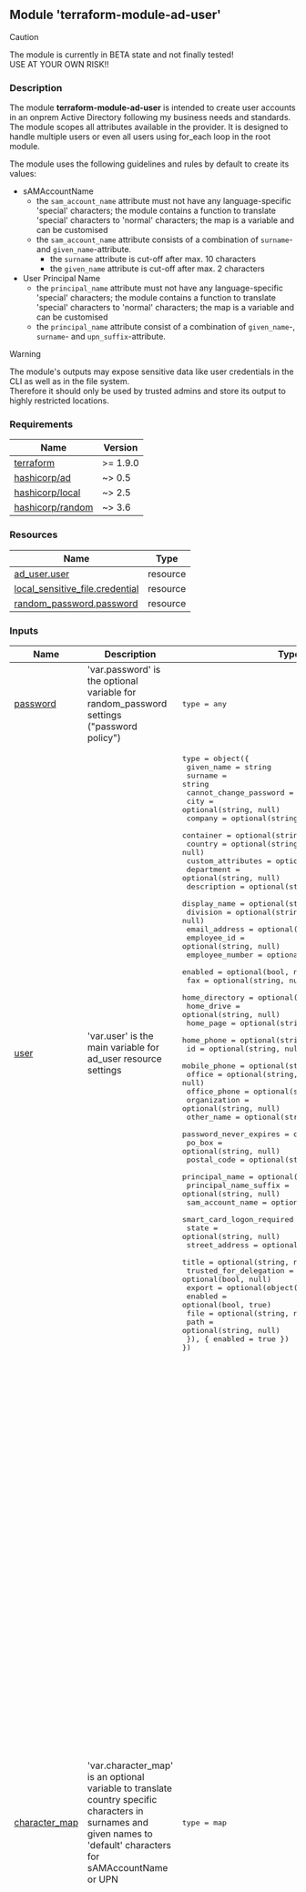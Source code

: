 ## Module 'terraform-module-ad-user'

> [!CAUTION]
>The module is currently in BETA state and not finally tested!  
>USE AT YOUR OWN RISK!!  

### Description

The module **terraform-module-ad-user** is intended to create user accounts in an onprem Active Directory following my business needs and standards. The module scopes all attributes available in the provider. It is designed to handle multiple users or even all users using for_each loop in the root module.  
  
The module uses the following guidelines and rules by default to create its values:  
* sAMAccountName
  * the <code>sam_account_name</code> attribute must not have any language-specific 'special' characters; the module contains a function to translate 'special' characters to 'normal' characters; the map is a variable and can be customised
  * the <code>sam_account_name</code> attribute consists of a combination of <code>surname</code>- and <code>given_name</code>-attribute.
    * the <code>surname</code> attribute is cut-off after max. 10 characters
    * the <code>given_name</code> attribute is cut-off after max. 2 characters
* User Principal Name
  * the <code>principal_name</code> attribute must not have any language-specific 'special' characters; the module contains a function to translate 'special' characters to 'normal' characters; the map is a variable and can be customised
  * the <code>principal_name</code> attribute consist of a combination of <code>given_name</code>-, <code>surname</code>- and <code>upn_suffix</code>-attribute.
  
> [!WARNING]
>The module's outputs may expose sensitive data like user credentials in the CLI as well as in the file system.  
>Therefore it should only be used by trusted admins and store its output to highly restricted locations.  

### Requirements

| Name | Version |
|------|---------|
| <a name="requirement_terraform"></a> [terraform](#requirement\_terraform) | >= 1.9.0 |
| <a name="requirement_ad"></a> [hashicorp\/ad](#requirement\_ad) | ~> 0.5 |
| <a name="requirement_local"></a> [hashicorp\/local](#requirement\_local) | ~> 2.5 |
| <a name="requirement_random"></a> [hashicorp\/random](#requirement\_random) | ~> 3.6 |

### Resources

| Name | Type |
|------|------|
| [ad_user.user](https://registry.terraform.io/providers/hashicorp/ad/latest/docs/resources/user) | resource |
| [local_sensitive_file.credential](https://registry.terraform.io/providers/hashicorp/local/latest/docs/resources/sensitive_file) | resource |
| [random_password.password](https://registry.terraform.io/providers/hashicorp/random/latest/docs/resources/string) | resource |

### Inputs

| Name | Description | Type | Default | Required |
|------|-------------|------|---------|:--------:|
| <a name="input_password"></a> [password](#input\_user) | 'var.password' is the optional variable for random_password settings ("password policy") | <pre>type = any</pre> | {} | no |
| <a name="input_user"></a> [user](#input\_user) | 'var.user' is the main variable for ad_user resource settings | <pre>type          = object({<br>  given_name                  = string<br>  surname                     = string<br>  cannot_change_password      = optional(bool, null)<br>  city                        = optional(string, null)<br>  company                     = optional(string, null)<br>  container                   = optional(string, null)<br>  country                     = optional(string, null)<br>  custom_attributes           = optional(map(string), {})<br>  department                  = optional(string, null)<br>  description                 = optional(string, null)<br>  display_name                = optional(string, null)<br>  division                    = optional(string, null)<br>  email_address               = optional(string, null)<br>  employee_id                 = optional(string, null)<br>  employee_number             = optional(string, null)<br>  enabled                     = optional(bool, null)<br>  fax                         = optional(string, null)<br>  home_directory              = optional(string, null)<br>  home_drive                  = optional(string, null)<br>  home_page                   = optional(string, null)<br>  home_phone                  = optional(string, null)<br>  id                          = optional(string, null)<br>  mobile_phone                = optional(string, null)<br>  office                      = optional(string, null)<br>  office_phone                = optional(string, null)<br>  organization                = optional(string, null)<br>  other_name                  = optional(string, null)<br>  password_never_expires      = optional(bool, null)<br>  po_box                      = optional(string, null)<br>  postal_code                 = optional(string, null)<br>  principal_name              = optional(string, null)<br>  principal_name_suffix       = optional(string, null)<br>  sam_account_name            = optional(string, null)<br>  smart_card_logon_required   = optional(bool, null)<br>  state                       = optional(string, null)<br>  street_address              = optional(string, null)<br>  title                       = optional(string, null)<br>  trusted_for_delegation      = optional(bool, null)<br>  export                      = optional(object({<br>    enabled                     = optional(bool, true)<br>    file                        = optional(string, null)<br>    path                        = optional(string, null)<br>  }), { enabled = true })<br>})</pre> | none | yes |
| <a name="input_character_map"></a> [character\_map](#input\_character_map) | 'var.character_map' is an optional variable to translate country specific characters in surnames and given names to 'default' characters for sAMAccountName or UPN | <pre>type = map</pre> | <pre>{<br>  "Ä"  = "Ae"<br>  "ä"  = "ae"<br>  "Á"  = "A"<br>  "á"  = "a"<br>  "À"  = "A"<br>  "à"  = "a"<br>  "Â"  = "A"<br>  "â"  = "a"<br>  "Å"  = "A"<br>  "å"  = "a"<br>  "Ą"  = "A"<br>  "ą"  = "a"<br>  "Æ"  = "Ae"<br>  "æ"  = "ae"<br>  "Ć"  = "C"<br>  "ć"  = "c"<br>  "Ç"  = "C"<br>  "ç"  = "c"<br>  "Č"  = "C"<br>  "č"  = "c"<br>  "Ď"  = "D"<br>  "ď"  = "d"<br>  "Đ"  = "Dj"<br>  "đ"  = "dj"<br>  "È"  = "E"<br>  "É"  = "E"<br>  "é"  = "e"<br>  "è"  = "e"<br>  "Ê"  = "E"<br>  "ê"  = "e"<br>  "Ë"  = "E"<br>  "ë"  = "e"<br>  "Ę"  = "E"<br>  "ę"  = "e"<br>  "Í"  = "i"<br>  "í"  = "i"<br>  "Î"  = "I"<br>  "î"  = "i"<br>  "Ï"  = "i"<br>  "ï"  = "i"<br>  "Ĺ"  = "L"<br>  "ĺ"  = "l"<br>  "Ľ"  = "L"<br>  "ľ"  = "l"<br>  "Ł"  = "L"<br>  "ł"  = "l"<br>  "Ń"  = "N"<br>  "ń"  = "n"<br>  "Ň"  = "N"<br>  "ň"  = "n"<br>  "Ñ"  = "N"<br>  "ñ"  = "n"<br>  "Ö"  = "Oe"<br>  "ö"  = "oe"<br>  "Ó"  = "O"<br>  "ó"  = "o"<br>  "Ô"  = "O"<br>  "ô"  = "o"<br>  "Œ"  = "Oe"<br>  "œ"  = "oe"<br>  "Ŕ"  = "R"<br>  "ŕ"  = "r"<br>  "Ś"  = "S"<br>  "ś"  = "s"<br>  "Š"  = "S"<br>  "š"  = "s"<br>  "Ť"  = "T"<br>  "ť"  = "t"<br>  "ß"  = "ss"<br>  "Ü"  = "Ue"<br>  "ü"  = "ue"<br>  "Ú"  = "u"<br>  "ú"  = "u"<br>  "Ù"  = "U"<br>  "ù"  = "u"<br>  "Û"  = "U"<br>  "û"  = "u"<br>  "Ý"  = "Y"<br>  "ý"  = "y"<br>  "Ÿ"  = "Y"<br>  "ÿ"  = "y"<br>  "Ź"  = "Z"<br>  "ź"  = "z"<br>  "Ż"  = "Z"<br>  "ż"  = "z"<br>  "Ž"  = "Z"<br>  "ž"  = "z"<br>}</pre> | no |

### Outputs

| Name | Description |
|------|-------------|
| <a name="output_ad_user"></a> [ad\_user](#output\_ad\_user) | list of all exported attributes values from all users |
| <a name="output_ad_user_credential"></a> [ad\_user\_credential](#output\_ad\_user\_credential) | list of exported ad_user.user.principal_name, ad_user.user.sam_account_name, random_password.password.result and local_sensitive_file.credential[0].filename attribute values as map from all users |
| <a name="output_ad_user_credential_csv"></a> [ad\_user\_credential\_csv](#output\_ad\_user\_credential\_csv) | list of exported ad_user.principal_name, ad_user.user.sam_account_name and random_password.password.result attribute values as comma-separated values from all users |

>[!IMPORTANT]
>Apart from that the module exports each user's username and passwort physically as text file by default using 'local_sensitive_file' resources (export can be prevented by setting *var.user.export.enabled* value to 'false'). Path and filename have default values but can be modified by configuring *var.user.export.path* and *var.user.export.file* (see section \"Variables / Locals\").

<details>
<summary><b>Using module output in root module</b></summary>

##### Examples

Output - UPNs of all users using 'ad_user' output:  

```
output "ad_user_user_principal_name" {
  value   = values(module.ad_user).*.ad_user.principal_name
}
```

Output - SIDss of all users using 'ad_user' output:  

```
output "ad_user_user_sid" {
  value   = values(module.ad_user).*.ad_user.sid
}
```

Output - Distinguished Name of a specified users using 'ad_user' output:  

```
output "ad_user_user_distinguished_name" {
  value   = values(module.ad_user).["UserXYZ"].ad_user.dn
}
```

Output - Credential details of all users using 'ad_user_credential' output:

```
output "ad_user_credentials" {
  value   = values(module.ad_user).*.ad_user_credential
}
```
</details>

### Known Issues

Known issues are documented with the GitHub repo's issues functionality. Please filter the issues by **Types** and select **Known Issue** to get the appropriate issues and read the results carefully before using the module to avoid negative impacts on your infrastructure.  
  
<a name="known_issues"></a> [list of Known Issues](https://github.com/uplink-systems/terraform-module-ad-user/issues?q=type%3A%22known%20issue%22)

## Notes

### Variables / Locals

#### 'var.user.given_name'

The value for *var.user.given_name* is mandatory. Besides setting the value as user's 'given_name' attribute it is used in auto-build rules for 'display_name' and (optionally) 'principal_name' attributes. *local.user.given_name* transforms German special characters like 'ä', 'ö', 'ü' and 'ß' to common non-special characters and replaces spaces with a dot.   

#### 'var.user.surname'

The value for *var.user.surname* is mandatory. Besides setting the value as user's 'given_name' attribute it is used in auto-build rules for 'display_name' and (optionally) 'principal_name' attributes. *local.user.surname* transforms German special characters like 'ä', 'ö', 'ü' and 'ß' to common non-special characters and replaces spaces with a dot.   

#### 'var.user.sam_account_name'

The value for *var.user.sam_account_name* is mandatory.  

#### 'var.user.principal_name' / 'var.user.principal_name_suffix'

The values for *var.user.principal_name* and *var.user.principal_name_suffix* are optional. Nevertheless, the module requires that one of those attributes MUST have a value. For a static UPN the attribute *var.user.principal_name* must have a value, for a dynamically generated UPN (using the mandatory given_name and surname values) the attribute *var.user.principal_name_suffix* must have a value. A validation rule stopps the processing if both values are null.  

#### 'var.user.display_name'

The value for *var.user.display_name* is optional. The module has auto-build rules for users' *var.user.display_name* using the provided *var.user.surname*/*var.user.given_name* values. Therefore, *var.user.display_name* must be specified only if the rule shall not apply.  

**'var.user.custom_attributes'**
  
Custom attributes can be configured besides the default attributes. The variable must use the following syntaxes:  
  
<pre>
# example 1 (multi-line)
custom_attributes           = {
   comment                     = "single-value attribute example"
   carLicense                  = ["multi-value", "attribute", "example"]
}
# example 2 (single-line)
custom_attributes           = { extensionAttribute1 ="M365Synced", extensionAttribute2 = "HasNothingToDo" }
</pre>

#### 'var.user.export'

The value of *var.user.export.enabled* specifies if the module exports the user's credentials to an output file (true) or not (false). The default value is 'true' if no other value is provided. The values for *var.user.export.path* and *var.user.export.file* represent the path and name of the credential export file to create. The module has a default value \"${path.root}/files/export/azuread/user\" for *var.user.export.path* and an auto-build rule for *var.user.export.file* using the created *local.given_names*, *local.surname* values.
Therefore, *var.user.export.enabled* must be specified only if credentials shall not be exported and *var.user.export.path* and/or *var.user.export.file* only if the value/rule shall not apply.  

**'var.user.export.path'**  

The value for *var.user.export.path* must be in Unix style (using forward slashes) even if Terraform is running on Windows.  
Examples for valid paths:  

<pre>
/terraform/files/output
./terraform/files/output
../terraform/files/output
C:/terraform/files/output
</pre>

## Examples

Two examples how to use the module are part of the repository.  
The basic example indicates a straightforward configuration in a small environment, whereas the advanced example represents a more complex configuration in a large environment.  
The advanced example shows how I use the module in one of my work environments with more than a thousand users spread across multiple global locations and subsidiaries. To avoid input errors and unnecessarily bloated code, as well as to simplify mass changes, I use an additional variable 'config_set' for this case that contains predefined default values for each location/subsidiary, such as company name, country, address, and so on (list can be extended as needed). The configured values are preselected by a single attribute 'config_set' in the respective 'user' variable. The individual default values of the 'config_set' variable can be overridden by specifying the individual values in the respective 'user' variable or can completely ignored by not specifying any value for the 'user' variable 'config_set' attribute. That makes it a standards-based setup but keeps it highly flexible.  
